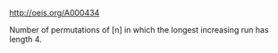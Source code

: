 http://oeis.org/A000434

Number of permutations of [n] in which the longest increasing run has length 4.

